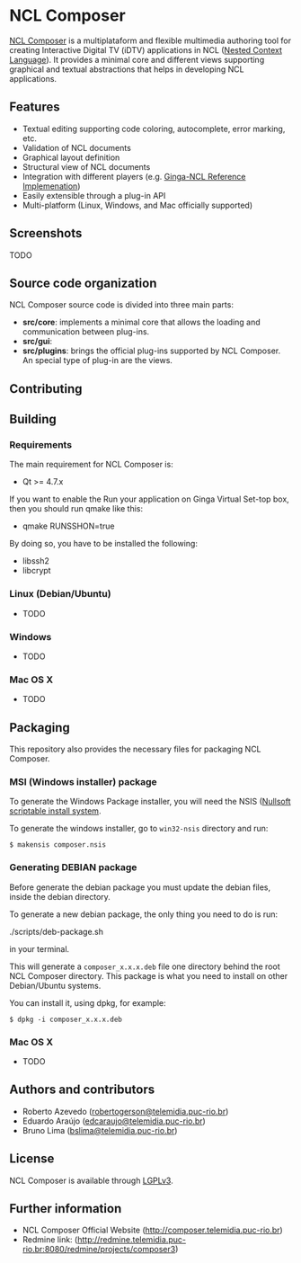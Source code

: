 # NCL Composer
[NCL Composer](http://composer.telemidia.puc-rio.br) is a multiplataform and
flexible multimedia authoring tool for creating Interactive Digital TV (iDTV)
applications in NCL ([Nested Context Language](http://www.ncl.org.br)). 
It provides a minimal core and different views supporting graphical and textual
abstractions that helps in developing NCL applications.

## Features
  * Textual editing supporting code coloring, autocomplete, error marking,
    etc.
  * Validation of NCL documents
  * Graphical layout definition
  * Structural view of NCL documents
  * Integration with different players (e.g. [Ginga-NCL Reference
    Implemenation](http://www.ginga.org.br))
  * Easily extensible through a plug-in API
  * Multi-platform (Linux, Windows, and Mac officially supported)

## Screenshots
TODO

## Source code organization
NCL Composer source code is divided into three main parts:
  * __src/core__: implements a minimal core that allows the loading and communication
   between plug-ins.
  * __src/gui__: 
  * __src/plugins__: brings the official plug-ins supported by NCL Composer. An
   special type of plug-in are the views.

## Contributing

## Building

### Requirements
The main requirement for NCL Composer is:
  * Qt >= 4.7.x

If you want to enable the Run your application on Ginga Virtual Set-top box,
then you should run qmake like this:
  * qmake RUNSSHON=true

By doing so, you have to be installed the following:
  * libssh2
  * libcrypt

### Linux (Debian/Ubuntu)
  * TODO

### Windows
  * TODO

### Mac OS X
  * TODO

<!-- Additionally, this project also brings some useful files and scripts
related to code documentation, like Doxyfile, scripts to add the License HEAD
to files, Today, there are three main submodules inside this project: If you
want specific information about one of the above subproject go to its specfic
README file. -->

## Packaging
This repository also provides the necessary files for packaging NCL Composer.

### MSI (Windows installer) package
To generate the Windows Package installer, you will need the NSIS ([Nullsoft 
scriptable install system](http://nsis.sourceforge.net/).

To generate the windows installer, go to `win32-nsis` directory and run:

    $ makensis composer.nsis

### Generating DEBIAN package
Before generate the debian package you must update the debian files, inside the
debian directory.

To generate a new debian package, the only thing you need to do is run:
  
  ./scripts/deb-package.sh
  
in your terminal.

This will generate a `composer_x.x.x.deb` file one directory behind the root
NCL Composer directory. This package is what you need to install on other
Debian/Ubuntu systems.

You can install it, using dpkg, for example:

    $ dpkg -i composer_x.x.x.deb

### Mac OS X

  * TODO

## Authors and contributors
  * Roberto Azevedo (robertogerson@telemidia.puc-rio.br)
  * Eduardo Araújo (edcaraujo@telemidia.puc-rio.br)
  * Bruno Lima (bslima@telemidia.puc-rio.br)

## License

NCL Composer is available through
[LGPLv3](http://www.gnu.org/licenses/lgpl-3.0.html).

## Further information
  * NCL Composer Official Website (http://composer.telemidia.puc-rio.br)
  * Redmine link:
    (http://redmine.telemidia.puc-rio.br:8080/redmine/projects/composer3)

